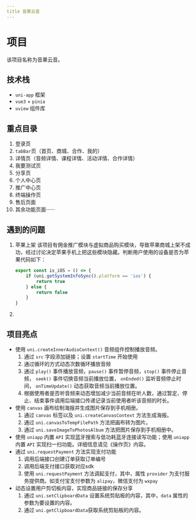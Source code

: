 ```yaml
---
title 音果云音
---
```


# 项目
该项目名称为音果云音。

## 技术栈

- `uni-app` 框架
- `vue3` + `pinia`
- `uview` 组件库

## 重点目录

1. 登录页
2. `tabBar`页（首页、商城、合作、我的）
3. 详情页（音频详情、课程详情、活动详情、合作详情）
4. 我要测试页
5. 分享页
6. 个人中心页
7. 推广中心页
8. 终端操作页
9. 售后页面
10. 其余功能页面······

## 遇到的问题
1. 苹果上架
   该项目有佣金推广模块与虚拟商品购买模块，导致苹果商城上架不成功，经过讨论决定苹果手机上把这些模块隐藏。判断用户使用的设备是否为苹果代码如下：

   ```js
   export const is_iOS = () => {
	   if (uni.getSystemInfoSync().platform == 'ios') {
		   return true
	   } else {
		   return false
	   }
   }
   ```
2. 

## 项目亮点

- 使用 `uni.createInnerAudioContext()` 音频组件控制播放音频。
   1. 通过 `src` 字段添加链接；设置 `startTime` 开始使用
   2. 通过循环的方式动态次数循环播放音频
   3. 通过 `play()` 事件播放音频，`pause()` 事件暂停音频，`stop()` 事件停止音频， `seek()` 事件切换音频当前播放位置， `onEnded()` 监听音频停止时间， `onTimeUpdate()` 动态获取音频当前播放位置。
   4. 根据使用者是否听音频来动态增加减少当前音频在听人数，通过暂定、停止、结束事件调用后端接口传递记录当前使用者听该音频的时长。
- 使用 `canvas` 画布绘制海报并生成图片保存到手机相册。
   1. 通过 `canvas` 标签以及 `uni.createCanvasContext` 方法生成海报。
   2. 通过 `uni.canvasToTempFilePath` 方法把画布转为图片。
   3. 通过 `uni.saveImageToPhotosAlbum` 方法把图片保存到手机相册中。
- 使用 `uniapp` 内置 `API` 实现蓝牙搜索与低功耗蓝牙连接读写功能；使用 `uniapp` 内置 `API` 实现扫一扫功能。详细信息请见《操作页》内容。
- 通过 `uni.requestPayment` 方法实现支付功能
   1. 调用后端接口创建订单获取订单编号
   2. 调用后端支付接口获取对应sdk
   3. 使用 `uni.requestPayment` 方法调起支付，其中，属性 `provider` 为支付服务提供商。如支付宝支付参数为 `alipay`，微信支付为 `wxpay`
- 动态设置用户剪切板内容，实现商品链接的保存分享
   1. 通过 `uni.setClipboardData` 设置系统剪贴板的内容，其中，`data` 属性的参数为要设置的内容。
   2. 通过 `uni.getClipboardData`获取系统剪贴板的内容。
